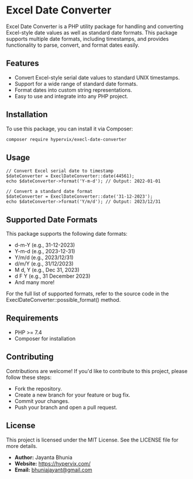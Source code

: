 # Excel Date Converter

Excel Date Converter is a PHP utility package for handling and converting Excel-style date values as well as standard date formats. This package supports multiple date formats, including timestamps, and provides functionality to parse, convert, and format dates easily.

## Features

- Convert Excel-style serial date values to standard UNIX timestamps.
- Support for a wide range of standard date formats.
- Format dates into custom string representations.
- Easy to use and integrate into any PHP project.

## Installation

To use this package, you can install it via Composer:

```bash
composer require hypervix/execl-date-converter
``` 

## Usage

```
// Convert Excel serial date to timestamp
$dateConverter = ExeclDateConverter::date(44561);
echo $dateConverter->format('Y-m-d'); // Output: 2022-01-01

// Convert a standard date format
$dateConverter = ExeclDateConverter::date('31-12-2023');
echo $dateConverter->format('Y/m/d'); // Output: 2023/12/31

```

## Supported Date Formats

This package supports the following date formats:

- d-m-Y (e.g., 31-12-2023)
- Y-m-d (e.g., 2023-12-31)
- Y/m/d (e.g., 2023/12/31)
- d/m/Y (e.g., 31/12/2023)
- M d, Y (e.g., Dec 31, 2023)
- d F Y (e.g., 31 December 2023)
- And many more!



For the full list of supported formats, refer to the source code in the ExeclDateConverter::possible_format() method.

## Requirements

- PHP >= 7.4
- Composer for installation


## Contributing

Contributions are welcome! If you'd like to contribute to this project, please follow these steps:

- Fork the repository.
- Create a new branch for your feature or bug fix.
- Commit your changes.
- Push your branch and open a pull request.

## License

This project is licensed under the MIT License. See the LICENSE file for more details.

- **Author:**  Jayanta Bhunia
- **Website:** https://hypervix.com/
- **Email:** bhuniajayant@gmail.com




